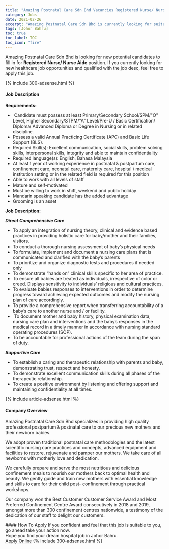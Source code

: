 ```yaml
---
title: "Amazing Postnatal Care Sdn Bhd Vacancies Registered Nurse/ Nurse Aide" 
category: Jobs 
date: 2021-02-26 
excerpt: "Amazing Postnatal Care Sdn Bhd is currently looking for suitable person to fill in the Registered Nurse/ Nurse Aide which positioned at Johor Bahru" 
tags: [Johor Bahru] 
toc: true 
toc_label: TOC 
toc_icon: "fire" 
--- 
```


<p>Amazing Postnatal Care Sdn Bhd is looking for new potential candidates to fill in for <b>Registered Nurse/ Nurse Aide</b> position. If you currently looking for new healthcare job opportunities and qualified with the job desc, feel free to apply this job.
</p>{% include 300-adsense.html %} 
<div><div><h4>Job Description</h4></div><div><div><span><div><p><strong>Requirements:</strong></p><ul><li>&#160;Candidate must possess at least Primary/Secondary School/SPM/"O" Level, Higher Secondary/STPM/"A" Level/Pre-U / Basic Certification/ Diploma/ Advanced Diploma or Degree in Nursing or in related discipline.</li><li>Possess a valid Annual Practicing Certificate (APC) and Basic Life Support (BLS).</li><li>Required Skill(s): Excellent communication, social skills, problem solving skills, interpersonal skills, integrity and able to maintain confidentiality</li><li>Required language(s): English, Bahasa Malaysia</li><li>At least 1 year of working experience in postnatal &amp; postpartum care, confinement care, neonatal care, maternity care, hospital / medical institution setting or in the related field is required for this position</li><li>Able to work with all levels of staff</li><li>Mature and self-motivated</li><li>Must be willing to work in shift, weekend and public holiday</li><li>Mandarin speaking candidate has the added advantage</li><li>Grooming is an asset</li></ul><p><strong>Job Description:</strong></p><p><strong><em>Direct Comprehensive Care</em></strong></p><ul><li>To apply an integration of nursing theory, clinical and evidence based practices in providing holistic care for baby/mother and their families, visitors.</li><li>To conduct a thorough nursing assessment of baby&#8217;s physical needs</li><li>To formulate, implement and document a nursing care plans that is communicated and clarified with the baby&#8217;s parents</li><li>To prioritize and organize diagnostic tests and procedures if needed only</li><li>To demonstrate &#8220;hands on&#8221; clinical skills specific to her area of practice.</li><li>To ensure all babies are treated as individuals, irrespective of color or creed. Displays sensitivity to individuals&#8217; religious and cultural practices.</li><li>To evaluate babies responses to interventions in order to determine progress toward achieving expected outcomes and modify the nursing plan of care accordingly.</li><li>To provide a comprehensive report when transferring accountability of a baby&#8217;s care to another nurse and / or facility.</li><li>&#160;To document mother and baby history, physical examination data, nursing care plan and interventions and the baby&#8217;s responses in the medical record in a timely manner in accordance with nursing standard operating procedures (SOP).</li><li>To be accountable for professional actions of the team during the span of duty.</li></ul><p><strong><em>Supportive Care</em></strong></p><ul><li>To establish a caring and therapeutic relationship with parents and baby, demonstrating trust, respect and honesty.</li><li>To demonstrate excellent communication skills during all phases of the therapeutic relationship.</li><li>To create a positive environment by listening and offering support and maintaining confidentiality at all times.&#160;</li></ul></div></span></div></div></div> 
{% include article-adsense.html %} 
<div><div><h4>Company Overview</h4></div><div><div><span><div><p>Amazing Postnatal Care Sdn Bhd specializes in providing high quality professional postpartum &amp; postnatal care to our precious new mothers and their newborn babies.</p><p>We adopt proven traditional postnatal care methodologies and the latest scientific nursing care practices and concepts, advanced equipment and facilities to restore, rejuvenate and pamper our mothers. We take care of all newborns with motherly love and dedication.</p><p>We carefully prepare and serve the most nutritious and delicious confinement meals to nourish our mothers back to optimal health and beauty. We gently guide and train new mothers with essential knowledge and skills to care for their child post- confinement through practical workshops.</p><p>Our company won the Best Customer Customer Service Award and Most Preferred Confinement Centre Award consecutively in 2018 and 2019, amongst more than 300 confinement centres nationwide, a testimony of the dedication of our staff to delight our customers.</p></div></span></div></div></div> 
#### How To Apply 
If you confident and feel that this job is suitable to you, go ahead take your action now. <br/> 
Hope you find your dream hospital job in Johor Bahru. <br/> 
<a href="https://www.jobstreet.com.my/en/job/registered-nurse-nurse-aide-4482906?jobId=jobstreet-my-job-4482906" class="btn btn--warning" target="_blank" rel="nofollow noopenner">Apply Online</a> 
{% include 300-adsense.html %} 